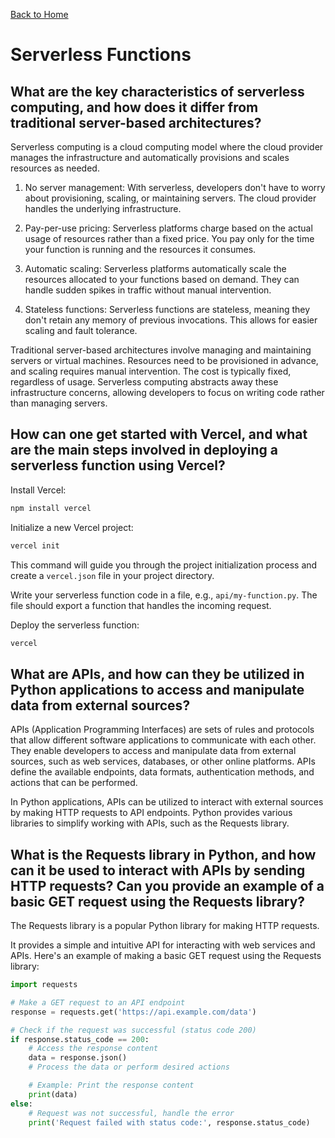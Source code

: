 [Back to Home](../README.md)

# Serverless Functions

## What are the key characteristics of serverless computing, and how does it differ from traditional server-based architectures?

Serverless computing is a cloud computing model where the cloud provider manages the infrastructure and automatically provisions and scales resources as needed.

1. No server management: With serverless, developers don't have to worry about provisioning, scaling, or maintaining servers. The cloud provider handles the underlying infrastructure.

2. Pay-per-use pricing: Serverless platforms charge based on the actual usage of resources rather than a fixed price. You pay only for the time your function is running and the resources it consumes.

3. Automatic scaling: Serverless platforms automatically scale the resources allocated to your functions based on demand. They can handle sudden spikes in traffic without manual intervention.

4. Stateless functions: Serverless functions are stateless, meaning they don't retain any memory of previous invocations. This allows for easier scaling and fault tolerance.

Traditional server-based architectures involve managing and maintaining servers or virtual machines. Resources need to be provisioned in advance, and scaling requires manual intervention. The cost is typically fixed, regardless of usage. Serverless computing abstracts away these infrastructure concerns, allowing developers to focus on writing code rather than managing servers.

## How can one get started with Vercel, and what are the main steps involved in deploying a serverless function using Vercel?

Install Vercel:
```bash
npm install vercel
```

Initialize a new Vercel project:
```bash
vercel init
```
This command will guide you through the project initialization process and create a `vercel.json` file in your project directory.

Write your serverless function code in a file, e.g., `api/my-function.py`. The file should export a function that handles the incoming request.

Deploy the serverless function:
```bash
vercel
```

## What are APIs, and how can they be utilized in Python applications to access and manipulate data from external sources?

APIs (Application Programming Interfaces) are sets of rules and protocols that allow different software applications to communicate with each other. They enable developers to access and manipulate data from external sources, such as web services, databases, or other online platforms. APIs define the available endpoints, data formats, authentication methods, and actions that can be performed.

In Python applications, APIs can be utilized to interact with external sources by making HTTP requests to API endpoints. Python provides various libraries to simplify working with APIs, such as the Requests library.

## What is the Requests library in Python, and how can it be used to interact with APIs by sending HTTP requests? Can you provide an example of a basic GET request using the Requests library?

The Requests library is a popular Python library for making HTTP requests.

It provides a simple and intuitive API for interacting with web services and APIs. Here's an example of making a basic GET request using the Requests library:

```python
import requests

# Make a GET request to an API endpoint
response = requests.get('https://api.example.com/data')

# Check if the request was successful (status code 200)
if response.status_code == 200:
    # Access the response content
    data = response.json()
    # Process the data or perform desired actions

    # Example: Print the response content
    print(data)
else:
    # Request was not successful, handle the error
    print('Request failed with status code:', response.status_code)
```



